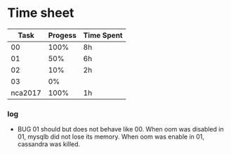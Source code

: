 # Time sheet

|Task|Progess|Time Spent|
|----|-------|----------|
|00|100%|8h|
|01|50%|6h|
|02|10%|2h|
|03|0%||
|nca2017|100%|1h|

### log
* BUG 01 should but does not behave like 00. When oom was disabled in 01, mysqlb did not lose its memory. When oom was enable in 01, cassandra was killed.
